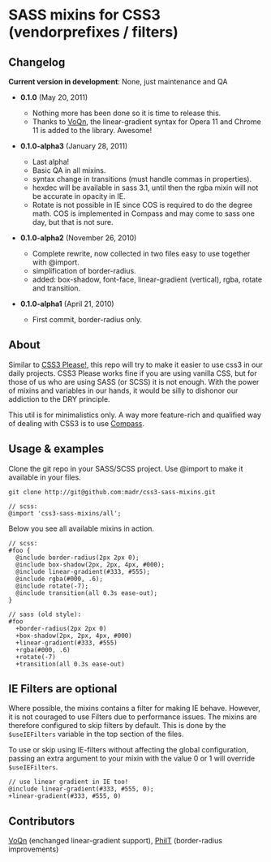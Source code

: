 SASS mixins for CSS3 (vendorprefixes / filters)
===============================================

Changelog
---------

**Current version in development**: None, just maintenance and QA
* **0.1.0** (May 20, 2011)
   * Nothing more has been done so it is time to release this.
   * Thanks to [VoQn](https://github.com/VoQn), the linear-gradient syntax for Opera 11 and Chrome 11 is added to the library. Awesome!
   
* **0.1.0-alpha3** (January 28, 2011)
   * Last alpha! 
   * Basic QA in all mixins.
   * syntax change in transitions (must handle commas in properties).
   * hexdec will be available in sass 3.1, until then the rgba mixin will not be accurate in opacity in IE.
   * Rotate is not possible in IE since COS is required to do the degree math. COS is implemented in Compass and may come to sass one day, but that is not sure.
* **0.1.0-alpha2** (November 26, 2010) 
   * Complete rewrite, now collected in two files easy to use together with @import.
   * simplification of border-radius.
   * added: box-shadow, font-face, linear-gradient (vertical), rgba, rotate and transition. 
 * **0.1.0-alpha1** (April 21, 2010) 
   * First commit, border-radius only.

About
------

Similar to [CSS3 Please!](http://css3please.com), this repo will try to make it easier to use css3
in our daily projects. CSS3 Please works fine if you are using vanilla CSS, but for those of us
who are using SASS (or SCSS) it is not enough. With the power of mixins and variables in our hands,
it would be silly to dishonor our addiction to the DRY principle. 

This util is for minimalistics only. A way more feature-rich and qualified way of dealing with CSS3 is to use [Compass](http://compasstyle.org).

Usage & examples
----------------

Clone the git repo in your SASS/SCSS project. Use @import to make it available in your files.

    git clone http://git@github.com:madr/css3-sass-mixins.git
    
    // scss:
    @import 'css3-sass-mixins/all';

Below you see all available mixins in action. 

    // scss:
    #foo {
      @include border-radius(2px 2px 0);
      @include box-shadow(2px, 2px, 4px, #000);
      @include linear-gradient(#333, #555);
      @include rgba(#000, .6);
      @include rotate(-7);
      @include transition(all 0.3s ease-out);
    }
    
    // sass (old style):
    #foo
      +border-radius(2px 2px 0)
      +box-shadow(2px, 2px, 4px, #000)
      +linear-gradient(#333, #555)
      +rgba(#000, .6)
      +rotate(-7)
      +transition(all 0.3s ease-out)

IE Filters are optional
-----------------------

Where possible, the mixins contains a filter for making IE behave. However, it is not couraged
to use Filters due to performance issues. The mixins are therefore configured to skip filters by default. This is done by the `$useIEFilters` variable in the top section of the files.

To use or skip using IE-filters without affecting the global configuration, passing an extra argument to your mixin with the value 0 or 1 will override `$useIEFilters`.

    // use linear gradient in IE too!
    @include linear-gradient(#333, #555, 0);
    +linear-gradient(#333, #555, 0)

Contributors
------------

[VoQn](https://github.com/VoQn) (enchanged linear-gradient support), [PhilT](https://github.com/PhilT) (border-radius improvements)